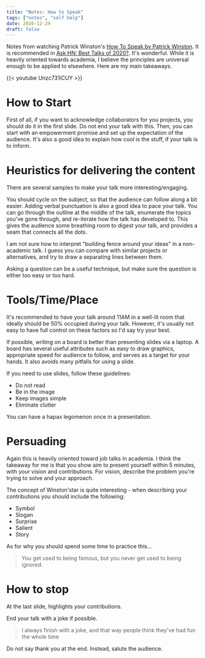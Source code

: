 ```yaml
---
title: "Notes: How to Speak"
tags: ["notes", "self help"]
date: 2020-12-29
draft: false
---
```


Notes from watching Patrick Winston's [How To Speak by Patrick Winston](https://www.youtube.com/watch?v=Unzc731iCUY).
It is recommended in [Ask HN: Best Talks of 2020?](https://news.ycombinator.com/item?id=25537230).
It's wonderful. While it is heavily oriented towards academia, I believe the principles are universal enough to be applied to elsewhere. Here are my main takeaways.

<!--more-->

{{< youtube Unzc731iCUY >}}

# How to Start

First of all, if you want to acknowledge collaborators for you projects, you should do it in the first slide. Do not end your talk with this.
Then, you can start with an empowerment promise and set up the expectation of the audience.
It's also a good idea to explain how cool is the stuff, if your talk is to inform.

# Heuristics for delivering the content

There are several samples to make your talk more interesting/engaging.

You should cycle on the subject, so that the audience can follow along a bit easier.
Adding verbal punctuation is also a good idea to pace your talk. You can go through the outline at the middle of the talk, enumerate the topics you've gone through, and re-iterate how the talk has developed to. This gives the audience some breathing room to digest your talk, and provides a seam that connects all the dots.

I am not sure how to interpret "building fence around your ideas" in a non-academic talk.
I guess you can compare with similar projects or alternatives, and try to draw a separating lines between them.

Asking a question can be a useful technique, but make sure the question is either too easy or too hard.

# Tools/Time/Place

It's recommended to have your talk around 11AM in a well-lit room that ideally should be 50% occupied during your talk.
However, it's usually not easy to have full control on these factors so I'd say try your best.

If possible, writing on a board is better than presenting slides via a laptop.
A board has several useful attributes such as easy to draw graphics, appropriate speed for audience to follow, and serves as a target for your hands.
It also avoids many pitfalls for using a slide.

If you need to use slides, follow these guidelines:
- Do not read
- Be in the image
- Keep images simple
- Eliminate clutter

You can have a hapax legomenon once in a presentation.

# Persuading

Again this is heavily oriented toward job talks in academia.
I think the takeaway for me is that you show aim to present yourself within 5 minutes, with your vision and contributions.
For vision, describe the problem you're trying to solve and your approach.

The concept of Winston'star is quite interesting - when describing your contributions you should include the following:
- Symbol
- Slogan
- Surprise
- Salient
- Story

As for why you should spend some time to practice this...

> You get used to being famous, but you never get used to being ignored.

# How to stop

At the last slide, highlights your contributions.

End your talk with a joke if possible.

> I always finish with a joke, and that way people think they've had fun the whole time

Do not say thank you at the end. Instead, salute the audience.
